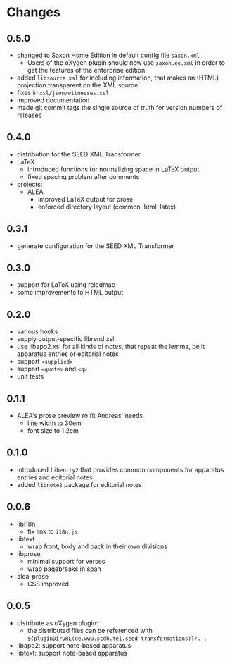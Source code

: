 # Changes

## 0.5.0

- changed to Saxon Home Edition in default config file `saxon.xml`
  - Users of the oXygen plugin should now use `saxon.ee.xml` in order
    to get the features of the enterprise edition!
- added `libsource.xsl` for including information, that makes an
  (HTML) projection transparent on the XML source.
- fixes in `xsl/json/witnesses.xsl`
- improved documentation
- made git commit tags the single source of truth for version numbers
  of releases

## 0.4.0

- distribution for the SEED XML Transformer
- LaTeX
  - introduced functions for normalizing space in LaTeX output
  - fixed spacing problem after comments
- projects:
  - ALEA
	- improved LaTeX output for prose
    - enforced directory layout (common, html, latex)

## 0.3.1

- generate configuration for the SEED XML Transformer

## 0.3.0

- support for LaTeX using reledmac
- some improvements to HTML output


## 0.2.0

- various hooks
- supply output-specific librend.xsl
- use libapp2.xsl for all kinds of notes, that repeat the lemma, be it
  apparatus entries or editorial notes
- support `<supplied>`
- support `<quote>` and `<q>`
- unit tests

## 0.1.1

- ALEA's prose preview ro fit Andreas' needs
  - line width to 30em
  - font size to 1.2em

## 0.1.0

- introduced `libentry2` that provides common components for apparatus
  entries and editorial notes
- added `libnote2` package for editorial notes


## 0.0.6

- libi18n
  - fix link to `i18n.js`
- libtext
  - wrap front, body and back in their own divisions
- libprose
  - minimal support for verses
  - wrap pagebreaks in span
- alea-prose
  - CSS improved

## 0.0.5

- distribute as oXygen plugin:
  - the distributed files can be referenced with
	`${pluginDirURL(de.wwu.scdh.tei.seed-transformations)}/...`
- libapp2: support note-based apparatus
- libtext: support note-based apparatus
